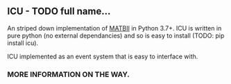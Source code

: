 ## ICU - TODO full name...

An striped down implementation of [MATBII](https://matb.larc.nasa.gov/) in Python 3.7+. ICU is written in pure python (no external dependancies) and so is easy to install (TODO: pip install icu).

ICU implemented as an event system that is easy to interface with.

### MORE INFORMATION ON THE WAY.


